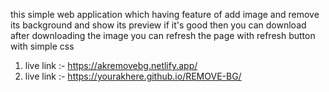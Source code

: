 this simple web application which having feature of add image and remove its background and show its preview if it's good then you can download after downloading the image you can refresh the page with refresh button with simple css 


1. live link :- https://akremovebg.netlify.app/
2. live link :- https://yourakhere.github.io/REMOVE-BG/
